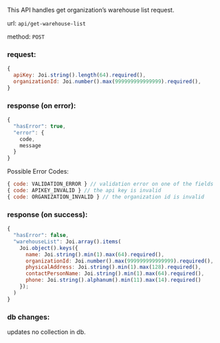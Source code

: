 This API handles get organization’s warehouse list request.

url: `api/get-warehouse-list`

method: `POST`

### request: 
```js
{
  apiKey: Joi.string().length(64).required(),
  organizationId: Joi.number().max(999999999999999).required(),
}
```

### response (on error):
```js
{
  "hasError": true,
  "error": {
    code,
    message
  }
}
```

Possible Error Codes:
```js
{ code: VALIDATION_ERROR } // validation error on one of the fields
{ code: APIKEY_INVALID } // the api key is invalid
{ code: ORGANIZATION_INVALID } // the organization id is invalid
```

### response (on success):
```js
{
  "hasError": false,
  "warehouseList": Joi.array().items(
    Joi.object().keys({
      name: Joi.string().min(1).max(64).required(),
      organizationId: Joi.number().max(999999999999999).required(),
      physicalAddress: Joi.string().min(1).max(128).required(),
      contactPersonName: Joi.string().min(1).max(64).required(),
      phone: Joi.string().alphanum().min(11).max(14).required()
    });
  )
}
```

### db changes:
updates no collection in db.